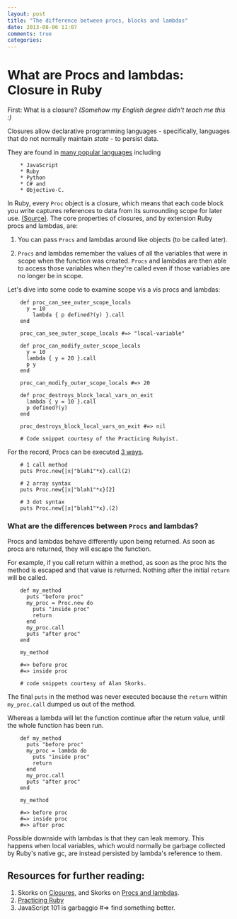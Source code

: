 ```yaml
---
layout: post
title: "The difference between procs, blocks and lambdas"
date: 2013-08-06 11:07
comments: true
categories: 
---
```


# What are Procs and lambdas: Closure in Ruby

First: What is a closure? *(Somehow my English degree didn't teach me this :)*

Closures allow declarative programming languages - specifically, languages that do not normally maintain *state* - to persist data. 

They are found in [many popular languages](http://stackoverflow.com/questions/1423002/how-different-programming-languages-use-closures) including 

		* JavaScript 
		* Ruby 
		* Python 
		* C# and 
		* Objective-C.

In Ruby, every `Proc` object is a closure, which means that each code block you write captures references to data from its surrounding scope for later use. [(Source)](https://practicingruby.com/articles/shared/mvzhovpjbghr). The core properties of closures, and by extension Ruby procs and lambdas, are:

1. You can pass `Procs` and lambdas around like objects (to be called later).

2. `Procs` and lambdas remember the values of all the variables that were in scope when the function was created. `Procs` and lambdas are then able to access those variables when they're called even if those variables are no longer be in scope.

Let's dive into some code to examine scope vis a vis procs and lambdas:

		def proc_can_see_outer_scope_locals
		  y = 10
		  	lambda { p defined?(y) }.call
		end
		
		proc_can_see_outer_scope_locals #=> "local-variable"
		
		def proc_can_modify_outer_scope_locals
		  y = 10
		  lambda { y = 20 }.call
		  p y
		end
		
		proc_can_modify_outer_scope_locals #=> 20
		
		def proc_destroys_block_local_vars_on_exit
		  lambda { y = 10 }.call
		  p defined?(y)
		end
		
		proc_destroys_block_local_vars_on_exit #=> nil
		
		# Code snippet courtesy of the Practicing Rubyist.
 

For the record, Procs can be executed [3 ways](http://www.skorks.com/2010/05/closures-a-simple-explanation-using-ruby/). 

		# 1 call method
		puts Proc.new{|x|"blah1"*x}.call(2)
		
		# 2 array syntax
		puts Proc.new{|x|"blah1"*x}[2]
		
		# 3 dot syntax
		puts Proc.new{|x|"blah1"*x}.(2)
		

### What are the differences between `Procs` and lambdas?

Procs and lambdas behave differently upon being returned. As soon as procs are returned, they will escape the function. 

For example, if you call return within a method, as soon as the proc hits the method is escaped and that value is returned. Nothing after the initial `return` will be called.

		def my_method
		  puts "before proc"
		  my_proc = Proc.new do
		    puts "inside proc"
		    return
		  end
		  my_proc.call
		  puts "after proc"
		end
 
		my_method

		#=> before proc
		#=> inside proc
		
		# code snippets courtesy of Alan Skorks.


The final `puts` in the method was never executed because the `return` within `my_proc.call` dumped us out of the method. 

Whereas a lambda will let the function continue after the return value, until the whole function has been run.

		def my_method
		  puts "before proc"
		  my_proc = lambda do
		    puts "inside proc"
		    return
		  end
		  my_proc.call
		  puts "after proc"
		end
		 
		my_method
		
		#=> before proc
		#=> inside proc
		#=> after proc

Possible downside with lambdas is that they can leak memory. This happens when local variables, which would normally be garbage collected by Ruby's native gc, are instead persisted by lambda's reference to them. 

## Resources for further reading:

1. Skorks on [Closures](http://www.skorks.com/2010/05/closures-a-simple-explanation-using-ruby/), and Skorks on [Procs and lambdas](http://www.skorks.com/2010/05/ruby-procs-and-lambdas-and-the-difference-between-them/).
2. [Practicing Ruby](https://practicingruby.com/articles/shared/mvzhovpjbghr)
3. JavaScript 101 is garbaggio #=> find something better. 